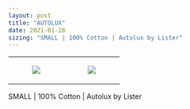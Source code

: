 ```yaml
---
layout: post
title: "AUTOLUX"
date: 2021-01-28
sizing: "SMALL | 100% Cotton | Autolux by Lister"
---
```




<table style="width:100%;"><tr><td style="vertical-align:top;">
      <figure class="tmblr-full" data-orig-height="2048" data-orig-width="1365" data-orig-src="https://concertshirts.netlify.app/shirts/0328/0328-01.jpg"><img src="https://64.media.tumblr.com/091586155795b2594c66241c34c4fd39/6855b3dc0b992b8c-a1/s540x810/378cf01eeec8c7f05aa4983116a33077b583b95f.jpg" data-orig-height="2048" data-orig-width="1365" data-orig-src="https://concertshirts.netlify.app/shirts/0328/0328-01.jpg"/></figure></td>
    <td style="vertical-align:top;">
      <figure class="tmblr-full" data-orig-height="2048" data-orig-width="1365" data-orig-src="https://concertshirts.netlify.app/shirts/0328/0328-02.jpg"><img src="https://64.media.tumblr.com/59271a0815942f538ef19053a072c48c/6855b3dc0b992b8c-d1/s540x810/4a81a98011904123641428cc781c739241ab9a14.jpg" data-orig-height="2048" data-orig-width="1365" data-orig-src="https://concertshirts.netlify.app/shirts/0328/0328-02.jpg"/></figure></td>
  </tr></table><p>
  SMALL | 100% Cotton | Autolux by Lister
</p>
